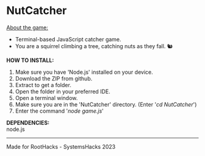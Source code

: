 # NutCatcher
<ins>About the game:</ins>
<br>
- Terminal-based JavaScript catcher game. <br>
- You are a squirrel climbing a tree, catching nuts as they fall. 🐿️

<b>HOW TO INSTALL:</b>
1. Make sure you have 'Node.js' installed on your device.
1. Download the ZIP from github.
2. Extract to get a folder.
3. Open the folder in your preferred IDE.
4. Open a terminal window.
4. Make sure you are in the 'NutCatcher' directory. (Enter '<i>cd NutCatcher</i>')
5. Enter the command '<i>node game.js</i>'

<b>DEPENDENCIES:</b> <br>
node.js

---

Made for RootHacks - SystemsHacks 2023
